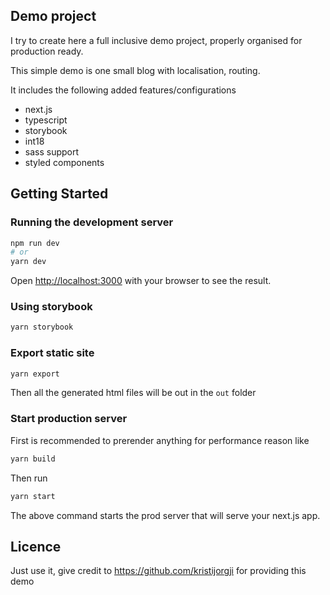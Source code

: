 ## Demo project
I try to create here a full inclusive demo project, properly organised for production ready.

This simple demo is one small blog with localisation, routing.

It includes the following added features/configurations
- next.js
- typescript
- storybook
- int18
- sass support
- styled components


## Getting Started

### Running the development server

```bash
npm run dev
# or
yarn dev
```

Open [http://localhost:3000](http://localhost:3000) with your browser to see the result.


### Using storybook

```bash
yarn storybook
```

### Export static site

```bash
yarn export
```

Then all the generated html files will be out in the `out` folder


### Start production server

First is recommended to prerender anything for performance reason like
```bash
yarn build
```

Then run 
```bash
yarn start
```

The above command starts the prod server that will serve your next.js app.


## Licence

Just use it, give credit to https://github.com/kristijorgji for providing this demo
